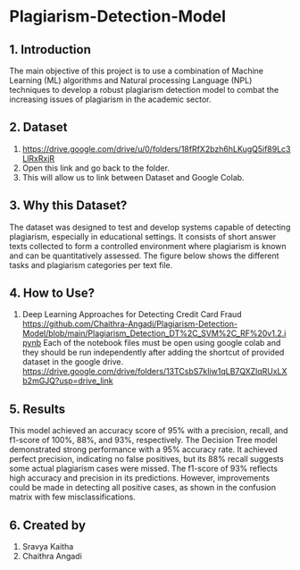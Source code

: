 # Plagiarism-Detection-Model
## 1. Introduction 
The main objective of this project is to use a combination of Machine Learning (ML) algorithms and Natural processing Language (NPL) techniques to develop a robust plagiarism detection model to combat the increasing issues of plagiarism in the academic sector.

## 2. Dataset
1. https://drive.google.com/drive/u/0/folders/18fRfX2bzh6hLKugQ5if89Lc3LlRxRxjR
2. Open this link and go back to the folder.
3. This will allow us to link between Dataset and Google Colab.

## 3. Why this Dataset? 
The dataset was designed to test and develop systems capable of detecting plagiarism, especially in educational settings. It consists of short answer texts collected to form a controlled environment where plagiarism is known and can be quantitatively assessed. The figure below shows the different tasks and plagiarism categories per text file.

## 4. How to Use?
1. Deep Learning Approaches for Detecting Credit Card Fraud
https://github.com/Chaithra-Angadi/Plagiarism-Detection-Model/blob/main/Plagiarism_Detection_DT%2C_SVM%2C_RF%20v1.2.ipynb
Each of the notebook files must be open using google colab and they should be run independently after adding the shortcut of provided dataset in the google drive.
https://drive.google.com/drive/folders/13TCsbS7kIiw1qLB7QXZlqRUxLXb2mGJQ?usp=drive_link
## 5. Results
This model achieved an accuracy score of 95% with a precision, recall, and f1-score of 100%, 88%, and 93%, respectively. The Decision Tree model demonstrated strong performance with a 95% accuracy rate. It achieved perfect precision, indicating no false positives, but its 88% recall suggests some actual plagiarism cases were missed. The f1-score of 93% reflects high accuracy and precision in its predictions. However, improvements could be made in detecting all positive cases, as shown in the confusion matrix with few misclassifications.

## 6. Created by 

1. Sravya Kaitha
2. Chaithra Angadi
